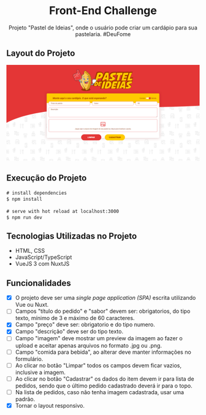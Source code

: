 <h1 align="center">Front-End Challenge</h1>

<p align="center">
Projeto "Pastel de Ideias", onde o usuário pode criar um cardápio para sua pastelaria. #DeuFome
</p>

## Layout do Projeto

![Captura de Tela](./design/print_project.png)

## Execução do Projeto
    
    # install dependencies
    $ npm install
    
    # serve with hot reload at localhost:3000
    $ npm run dev

## Tecnologias Utilizadas no Projeto

- HTML, CSS
- JavaScript/TypeScript 
- VueJS 3 com NuxtJS


## Funcionalidades
- [x] O projeto deve ser uma *single page application (SPA)* escrita utilizando Vue ou Nuxt.
- [ ] Campos "título do pedido" e "sabor" devem ser: obrigatorios, do tipo texto, mínimo de 3 e máximo de 60 caracteres.
- [x] Campo "preço" deve ser: obrigatorio e do tipo numero.
- [x] Campo "descrição" deve ser do tipo texto. 
- [ ] Campo "imagem" deve mostrar um preview da imagem ao fazer o upload e aceitar apenas arquivos no formato .jpg ou .png. 
- [ ] Campo "comida para bebida", ao alterar deve manter informações no formulário.
- [ ] Ao clicar no botão "Limpar" todos os campos devem ficar vazios, inclusive a imagem.
- [ ] Ao clicar no botão "Cadastrar" os dados do item devem ir para lista de pedidos, sendo que o último pedido cadastrado deverá ir para o topo.
- [ ] Na lista de pedidos, caso não tenha imagem cadastrada, usar uma padrão.
- [x] Tornar o layout responsivo.
